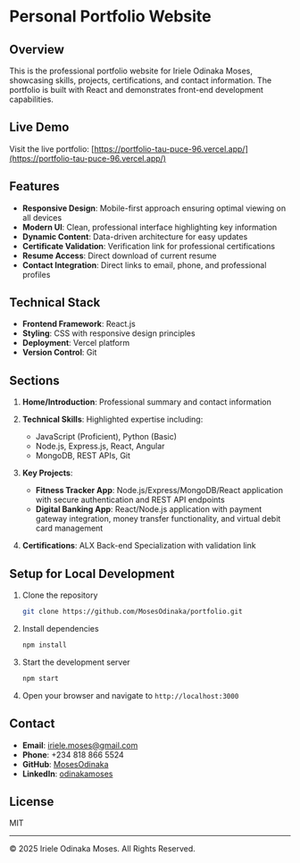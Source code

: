 # Personal Portfolio Website

## Overview
This is the professional portfolio website for Iriele Odinaka Moses, showcasing skills, projects, certifications, and contact information. The portfolio is built with React and demonstrates front-end development capabilities.

## Live Demo
Visit the live portfolio: [https://portfolio-tau-puce-96.vercel.app/](https://portfolio-tau-puce-96.vercel.app/)

## Features
- **Responsive Design**: Mobile-first approach ensuring optimal viewing on all devices
- **Modern UI**: Clean, professional interface highlighting key information
- **Dynamic Content**: Data-driven architecture for easy updates
- **Certificate Validation**: Verification link for professional certifications
- **Resume Access**: Direct download of current resume
- **Contact Integration**: Direct links to email, phone, and professional profiles

## Technical Stack
- **Frontend Framework**: React.js
- **Styling**: CSS with responsive design principles
- **Deployment**: Vercel platform
- **Version Control**: Git

## Sections
1. **Home/Introduction**: Professional summary and contact information
2. **Technical Skills**: Highlighted expertise including:
   - JavaScript (Proficient), Python (Basic)
   - Node.js, Express.js, React, Angular
   - MongoDB, REST APIs, Git
   
3. **Key Projects**:
   - **Fitness Tracker App**: Node.js/Express/MongoDB/React application with secure authentication and REST API endpoints
   - **Digital Banking App**: React/Node.js application with payment gateway integration, money transfer functionality, and virtual debit card management
   
4. **Certifications**: ALX Back-end Specialization with validation link

## Setup for Local Development
1. Clone the repository
   ```bash
   git clone https://github.com/MosesOdinaka/portfolio.git
   ```
2. Install dependencies
   ```bash
   npm install
   ```
3. Start the development server
   ```bash
   npm start
   ```
4. Open your browser and navigate to `http://localhost:3000`

## Contact
- **Email**: iriele.moses@gmail.com
- **Phone**: +234 818 866 5524
- **GitHub**: [MosesOdinaka](https://github.com/MosesOdinaka)
- **LinkedIn**: [odinakamoses](https://linkedin.com/in/odinakamoses)

## License
MIT

---
© 2025 Iriele Odinaka Moses. All Rights Reserved.